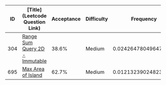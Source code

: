|ID|[Title](Leetcode Question Link)|Acceptance|Difficulty|Frequency|
|----|-----|----|---|---|
|304|[Range Sum Query 2D - Immutable]( https://leetcode.com/problems/range-sum-query-2d-immutable)|38.6%|Medium|0.024264780496475645|
|695|[Max Area of Island]( https://leetcode.com/problems/max-area-of-island)|62.7%|Medium|0.012132390248237822|

